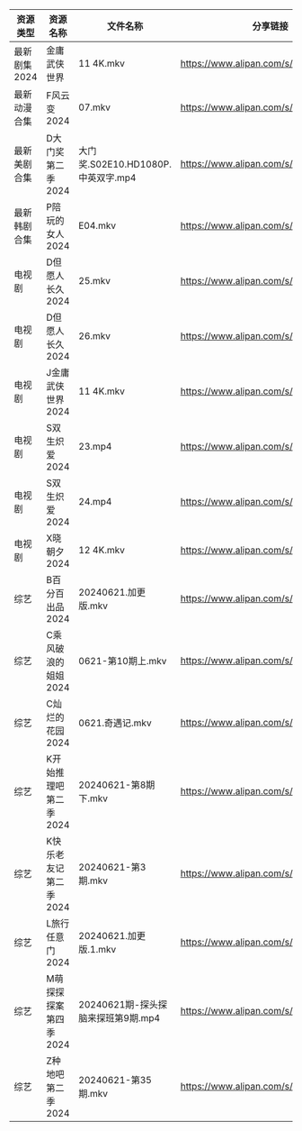 | 资源类型     | 资源名称          | 文件名称                        | 分享链接                                 | 更新时间                |
| -------- | ------------- | --------------------------- | ------------------------------------ | ------------------- |
| 最新剧集2024 | 金庸武侠世界        | 11 4K.mkv                   | https://www.alipan.com/s/K1cwzDfcuuq | 2024-06-21 19:10:04 |
| 最新动漫合集   | F风云变2024      | 07.mkv                      | https://www.alipan.com/s/cVCnYQUhJmX | 2024-06-21 12:08:55 |
| 最新美剧合集   | D大门奖第二季2024   | 大门奖.S02E10.HD1080P.中英双字.mp4 | https://www.alipan.com/s/ff8kZKjho6A | 2024-06-21 14:05:18 |
| 最新韩剧合集   | P陪玩的女人2024    | E04.mkv                     | https://www.alipan.com/s/d8o7QbXUREf | 2024-06-21 12:09:14 |
| 电视剧      | D但愿人长久2024    | 25.mkv                      | https://www.alipan.com/s/FhuZUhrsRyc | 2024-06-21 00:05:10 |
| 电视剧      | D但愿人长久2024    | 26.mkv                      | https://www.alipan.com/s/FhuZUhrsRyc | 2024-06-21 00:05:10 |
| 电视剧      | J金庸武侠世界2024   | 11 4K.mkv                   | https://www.alipan.com/s/UQpgQU1AtLm | 2024-06-21 19:05:35 |
| 电视剧      | S双生炽爱2024     | 23.mp4                      | https://www.alipan.com/s/mESkNTumXRE | 2024-06-21 19:06:31 |
| 电视剧      | S双生炽爱2024     | 24.mp4                      | https://www.alipan.com/s/mESkNTumXRE | 2024-06-21 19:06:30 |
| 电视剧      | X晓朝夕2024      | 12 4K.mkv                   | https://www.alipan.com/s/xPX4YgDfFos | 2024-06-21 14:07:32 |
| 综艺       | B百分百出品2024    | 20240621.加更版.mkv            | https://www.alipan.com/s/N2RcoMVTDZC | 2024-06-21 14:07:39 |
| 综艺       | C乘风破浪的姐姐2024  | 0621-第10期上.mkv              | https://www.alipan.com/s/z2ZQFhKX5nR | 2024-06-21 14:07:45 |
| 综艺       | C灿烂的花园2024    | 0621.奇遇记.mkv                | https://www.alipan.com/s/cusw5oJaLFV | 2024-06-21 14:07:50 |
| 综艺       | K开始推理吧第二季2024 | 20240621-第8期下.mkv           | https://www.alipan.com/s/1KidtWGLx2b | 2024-06-21 14:08:08 |
| 综艺       | K快乐老友记第二季2024 | 20240621-第3期.mkv            | https://www.alipan.com/s/zSYNbf4cpYQ | 2024-06-21 14:08:10 |
| 综艺       | L旅行任意门2024    | 20240621.加更版.1.mkv          | https://www.alipan.com/s/99hnQkWKkeJ | 2024-06-21 14:08:15 |
| 综艺       | M萌探探探案第四季2024 | 20240621期-探头探脑来探班第9期.mp4    | https://www.alipan.com/s/CT8S7QehFWz | 2024-06-21 19:07:51 |
| 综艺       | Z种地吧第二季2024   | 20240621-第35期.mkv           | https://www.alipan.com/s/G47r6Pn4GFV | 2024-06-21 14:09:00 |
